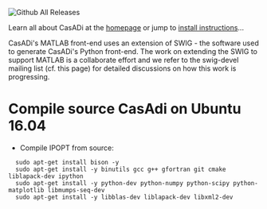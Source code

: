 ![Github All Releases](https://img.shields.io/github/downloads/casadi/casadi/total.svg)

Learn all about CasADi at the [homepage](http://casadi.org) or jump to [install instructions](http://install.casadi.org)...

CasADi's MATLAB front-end uses an extension of SWIG - the software used to generate CasADi's Python front-end. The work on extending the SWIG to support MATLAB is a collaborate effort and we refer to the swig-devel mailing list (cf. this page) for detailed discussions on how this work is progressing.

# Compile source CasAdi on Ubuntu 16.04 

* Compile IPOPT from source:

```
  sudo apt-get install bison -y
  sudo apt-get install -y binutils gcc g++ gfortran git cmake liblapack-dev ipython
  sudo apt-get install -y python-dev python-numpy python-scipy python-matplotlib libmumps-seq-dev
  sudo apt-get install -y libblas-dev liblapack-dev libxml2-dev
```
